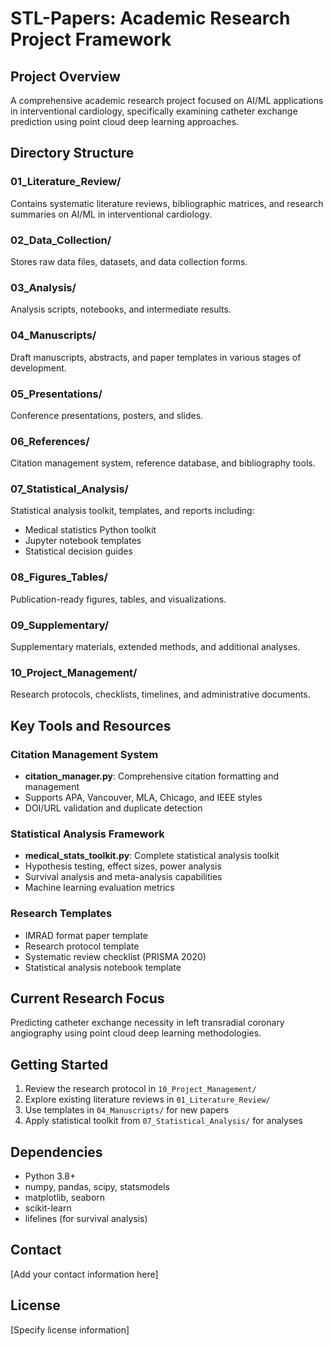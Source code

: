 # STL-Papers: Academic Research Project Framework

## Project Overview
A comprehensive academic research project focused on AI/ML applications in interventional cardiology, specifically examining catheter exchange prediction using point cloud deep learning approaches.

## Directory Structure

### 01_Literature_Review/
Contains systematic literature reviews, bibliographic matrices, and research summaries on AI/ML in interventional cardiology.

### 02_Data_Collection/
Stores raw data files, datasets, and data collection forms.

### 03_Analysis/
Analysis scripts, notebooks, and intermediate results.

### 04_Manuscripts/
Draft manuscripts, abstracts, and paper templates in various stages of development.

### 05_Presentations/
Conference presentations, posters, and slides.

### 06_References/
Citation management system, reference database, and bibliography tools.

### 07_Statistical_Analysis/
Statistical analysis toolkit, templates, and reports including:
- Medical statistics Python toolkit
- Jupyter notebook templates
- Statistical decision guides

### 08_Figures_Tables/
Publication-ready figures, tables, and visualizations.

### 09_Supplementary/
Supplementary materials, extended methods, and additional analyses.

### 10_Project_Management/
Research protocols, checklists, timelines, and administrative documents.

## Key Tools and Resources

### Citation Management System
- **citation_manager.py**: Comprehensive citation formatting and management
- Supports APA, Vancouver, MLA, Chicago, and IEEE styles
- DOI/URL validation and duplicate detection

### Statistical Analysis Framework
- **medical_stats_toolkit.py**: Complete statistical analysis toolkit
- Hypothesis testing, effect sizes, power analysis
- Survival analysis and meta-analysis capabilities
- Machine learning evaluation metrics

### Research Templates
- IMRAD format paper template
- Research protocol template
- Systematic review checklist (PRISMA 2020)
- Statistical analysis notebook template

## Current Research Focus
Predicting catheter exchange necessity in left transradial coronary angiography using point cloud deep learning methodologies.

## Getting Started
1. Review the research protocol in `10_Project_Management/`
2. Explore existing literature reviews in `01_Literature_Review/`
3. Use templates in `04_Manuscripts/` for new papers
4. Apply statistical toolkit from `07_Statistical_Analysis/` for analyses

## Dependencies
- Python 3.8+
- numpy, pandas, scipy, statsmodels
- matplotlib, seaborn
- scikit-learn
- lifelines (for survival analysis)

## Contact
[Add your contact information here]

## License
[Specify license information]